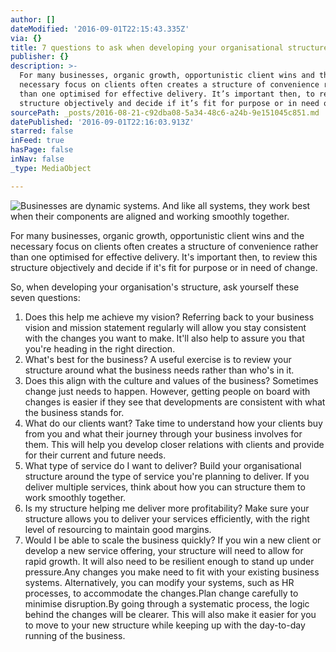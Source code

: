 ```yaml
---
author: []
dateModified: '2016-09-01T22:15:43.335Z'
via: {}
title: 7 questions to ask when developing your organisational structure
publisher: {}
description: >-
  For many businesses, organic growth, opportunistic client wins and the
  necessary focus on clients often creates a structure of convenience rather
  than one optimised for effective delivery. It’s important then, to review this
  structure objectively and decide if it’s fit for purpose or in need of change.
sourcePath: _posts/2016-08-21-c92dba08-5a34-48c6-a24b-9e151045c851.md
datePublished: '2016-09-01T22:16:03.913Z'
starred: false
inFeed: true
hasPage: false
inNav: false
_type: MediaObject

---
```

![Businesses are dynamic systems. And like all systems, they work best when their components are aligned and working smoothly together.](https://the-grid-user-content.s3-us-west-2.amazonaws.com/41cab92c-2ed1-4104-9b68-66d936eb3652.jpg)

For many businesses, organic growth, opportunistic client wins and the necessary focus on clients often creates a structure of convenience rather than one optimised for effective delivery. It's important then, to review this structure objectively and decide if it's fit for purpose or in need of change.

So, when developing your organisation's structure, ask yourself these seven questions:

1. Does this help me achieve my vision? Referring back to your business vision and mission statement regularly will allow you stay consistent with the changes you want to make. It'll also help to assure you that you're heading in the right direction.
2. What's best for the business? A useful exercise is to review your structure around what the business needs rather than who's in it.
3. Does this align with the culture and values of the business? Sometimes change just needs to happen. However, getting people on board with changes is easier if they see that developments are consistent with what the business stands for.
4. What do our clients want? Take time to understand how your clients buy from you and what their journey through your business involves for them. This will help you develop closer relations with clients and provide for their current and future needs.
5. What type of service do I want to deliver? Build your organisational structure around the type of service you're planning to deliver. If you deliver multiple services, think about how you can structure them to work smoothly together.
6. Is my structure helping me deliver more profitability? Make sure your structure allows you to deliver your services efficiently, with the right level of resourcing to maintain good margins.
7. Would I be able to scale the business quickly? If you win a new client or develop a new service offering, your structure will need to allow for rapid growth. It will also need to be resilient enough to stand up under pressure.Any changes you make need to fit with your existing business systems. Alternatively, you can modify your systems, such as HR processes, to accommodate the changes.Plan change carefully to minimise disruption.By going through a systematic process, the logic behind the changes will be clearer. This will also make it easier for you to move to your new structure while keeping up with the day-to-day running of the business.